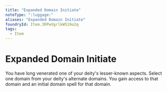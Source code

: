 ```yaml
---
title: "Expanded Domain Initiate"
noteType: ":luggage:"
aliases: "Expanded Domain Initiate"
foundryId: Item.3RPwVgrlkW519o2q
tags:
  - Item
---
```


# Expanded Domain Initiate

You have long venerated one of your deity's lesser-known aspects. Select one domain from your deity's alternate domains. You gain access to that domain and an initial domain spell for that domain.
